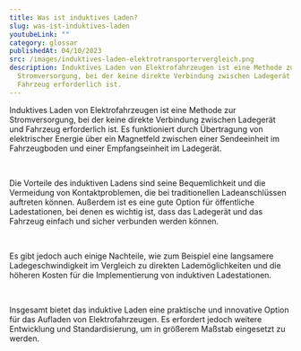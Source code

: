 ```yaml
---
title: Was ist induktives Laden?
slug: was-ist-induktives-laden
youtubeLink: ""
category: glossar
publishedAt: 04/10/2023
src: /images/induktives-laden-elektrotransportervergleich.png
description: Induktives Laden von Elektrofahrzeugen ist eine Methode zur
  Stromversorgung, bei der keine direkte Verbindung zwischen Ladegerät und
  Fahrzeug erforderlich ist.
---
```

Induktives Laden von Elektrofahrzeugen ist eine Methode zur Stromversorgung, bei der keine direkte Verbindung zwischen Ladegerät und Fahrzeug erforderlich ist. Es funktioniert durch Übertragung von elektrischer Energie über ein Magnetfeld zwischen einer Sendeeinheit im Fahrzeugboden und einer Empfangseinheit im Ladegerät.

<br />

Die Vorteile des induktiven Ladens sind seine Bequemlichkeit und die Vermeidung von Kontaktproblemen, die bei traditionellen Ladeanschlüssen auftreten können. Außerdem ist es eine gute Option für öffentliche Ladestationen, bei denen es wichtig ist, dass das Ladegerät und das Fahrzeug einfach und sicher verbunden werden können.

<br />

Es gibt jedoch auch einige Nachteile, wie zum Beispiel eine langsamere Ladegeschwindigkeit im Vergleich zu direkten Lademöglichkeiten und die höheren Kosten für die Implementierung von induktiven Ladestationen.

<br />

Insgesamt bietet das induktive Laden eine praktische und innovative Option für das Aufladen von Elektrofahrzeugen. Es erfordert jedoch weitere Entwicklung und Standardisierung, um in größerem Maßstab eingesetzt zu werden.